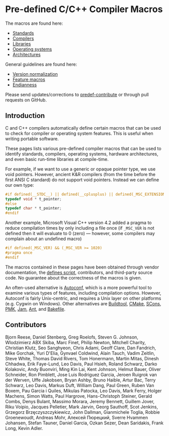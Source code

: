 # Pre-defined C/C++ Compiler Macros #

The macros are found here:

* [Standards](Standards.md)
* [Compilers](Compilers.md)
* [Libraries](Libraries.md)
* [Operating systems](OperatingSystems.md)
* [Architectures](Architectures.md)

General guidelines are found here:

* [Version normalization](VersionNormalization.md)
* [Feature macros](FeatureMacros.md)
* [Endianness](Endianness.md)

Please send updates/corrections to [predef-contribute](mailto:predef-contribute@lists.sourceforge.net) or through pull requests on GitHub.

## Introduction ##

C and C++ compilers automatically define certain macros that can be used to check for compiler or operating system features. This is useful when writing portable software.

These pages lists various pre-defined compiler macros that can be used to identify standards, compilers, operating systems, hardware architectures, and even basic run-time libraries at compile-time.

For example, if we want to use a generic or opaque pointer type, we use void pointers. However, ancient K&R compilers (from the time before the first ANSI C standard) do not support void pointers. Instead we can define our own type:

```c
#if defined(__STDC__) || defined(__cplusplus) || defined(_MSC_EXTENSIONS)
typedef void * t_pointer;
#else
typedef char * t_pointer;
#endif
```

Another example, Microsoft Visual C++ version 4.2 added a pragma to reduce compilation times by only including a file once (if <code>_MSC_VER</code> is not defined then it will evaluate to 0 (zero) — however, some compilers may complain about an undefined macro)

```c
#if defined(_MSC_VER) && (_MSC_VER >= 1020)
#pragma once
#endif
```

The macros contained in these pages have been obtained through vendor documentation, the [defines script](http://predef.sourceforge.net/defines.txt), contributors, and third-party source code. No guarantee about the correctness of the macros is given.

An often-used alternative is [Autoconf](http://www.gnu.org/software/autoconf/), which is a more powerful tool to examine various types of features, including compilation options. However, Autoconf is fairly Unix-centric, and requires a Unix layer on other platforms (e.g. Cygwin on Windows). Other alternatives are [Buildtool](http://buildtool.sourceforge.net/), [CMake](http://www.cmake.org/), [SCons](http://www.scons.org/), [PMK](http://pmk.sourceforge.net/), [Jam](http://www.perforce.com/jam/jam.html), [Ant](http://ant.apache.org/), and [Bakefile](http://bakefile.sourceforge.net/).

## Contributors ##

Bjorn Reese, Daniel Stenberg, Greg Roelofs, Steven G. Johnson, Wlodzimierz ABX Skiba, Marc Finet, Philip Newton, Mitchell Charity, Christian Klutz, Seo Sanghyeon, Chris Adami, Geoff Clare, Dan Fandrich, Mike Gorchak, Yuri D'Elia, Gynvael Coldwind, Alain Tauch, Vadim Zeitlin, Steve White, Thomas David Rivers, Tom Honermann, Martin Mitas, Dinesh Chhadwa, Erik Faye-Lund, Leo Davis, Paul Hsieh, Roland Schwarz, Darko Kolakovic, Andy Buonviri, Ming Kin Lai, Kent Johnson, Helmut Bauer, Oliver Schneider, Ron Pimblett, Jose Luis Rodriguez Garcia, Jeroen Ruigrok van der Werven, Uffe Jakobsen, Bryan Ashby, Bruno Haible, Artur Bac, Terry Schwarz, Leo Davis, Markus Duft, William Dang, Paul Green, Ruben Van Boxem, Pau Garcia i Quiles, Mikulas Patocka, Leo Davis, Mark Ferry, Holger Machens, Simon Watts, Paul Hargrove, Hans-Christoph Steiner, Gerald Combs, Denys Bulant, Massimo Morara, Jeremy Bennett, Guillem Jover, Riku Voipio, Jacques Pelletier, Mark Jarvin, Georg Sauthoff, Scot Jenkins, Grzegorz Brzęczyszczykiewicz, John Dallman, Gianmichele Toglia, Robbie Groenewoudt, Andreas Mohr, Алексей Пюрецкий, Sverre Hvammen Johansen, Stefan Tauner, Daniel Garcia, Ozkan Sezer, Dean Saridakis, Frank Long, Kevin Adler. 
